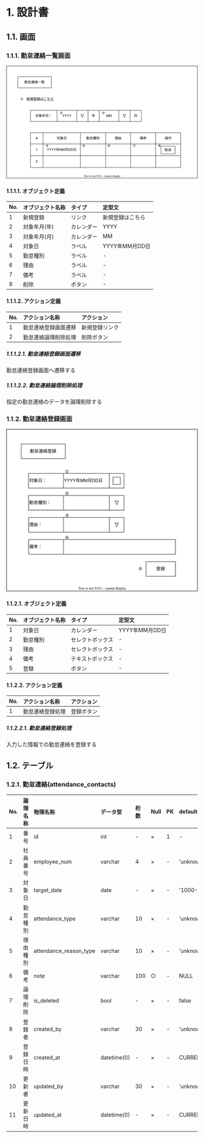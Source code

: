 # 1. 設計書

## 1.1. 画面
### 1.1.1. 勤怠連絡一覧画面
![勤怠連絡一覧画面](./画像/勤怠連絡一覧画面.drawio.svg)

#### 1.1.1.1. オブジェクト定義
| No. | オブジェクト名称 | タイプ | 定型文 |
| :--- | :--- | :--- | :--- |
| 1  | 新規登録 | リンク | 新規登録はこちら |
| 2  | 対象年月(年) | カレンダー | YYYY |
| 3  | 対象年月(月) | カレンダー | MM |
| 4  | 対象日 | ラベル | YYYY年MM月DD日 |
| 5  | 勤怠種別 | ラベル | - |
| 6  | 理由 | ラベル | - |
| 7  | 備考 | ラベル | - |
| 8  | 削除 | ボタン | - |

#### 1.1.1.2. アクション定義
| No. | アクション名称 | アクション |
| :--- | :--- | :--- |
| 1  | 勤怠連絡登録画面遷移 | 新規登録リンク |
| 2  | 勤怠連絡論理削除処理 | 削除ボタン |

##### 1.1.1.2.1. 勤怠連絡登録画面遷移
勤怠連絡登録画面へ遷移する

##### 1.1.1.2.2. 勤怠連絡論理削除処理
指定の勤怠連絡のデータを論理削除する

### 1.1.2. 勤怠連絡登録画面
![勤怠連絡登録画面](./画像/勤怠連絡登録画面.drawio.svg)

#### 1.1.2.1. オブジェクト定義
| No. | オブジェクト名称 | タイプ | 定型文 |
| :--- | :--- | :--- | :--- |
| 1  | 対象日 | カレンダー | YYYY年MM月DD日 |
| 2  | 勤怠種別 | セレクトボックス | - |
| 3  | 理由 | セレクトボックス | - |
| 4  | 備考 | テキストボックス | - |
| 5  | 登録 | ボタン | - |

#### 1.1.2.2. アクション定義
| No. | アクション名称 | アクション |
| :--- | :--- | :--- |
| 1  | 勤怠連絡登録処理 | 登録ボタン |

##### 1.1.2.2.1. 勤怠連絡登録処理
入力した情報での勤怠連絡を登録する

## 1.2. テーブル
### 1.2.1. 勤怠連絡(attendance_contacts)
| No. | 論理名称 | 物理名称 | データ型 | 桁数 | Null | PK | default | extra |
| :--- | :--- | :--- | :--- | :--- | :--- | :--- | :--- | :--- |
| 1  | 番号 | id | int | - | × | 1 | - | auto_increment |
| 2  | 社員番号 | employee_num | varchar | 4 | × | - | 'unknown' | - |
| 3  | 対象日 | target_date | date | - | × | - | '1000-01-01' | - |
| 4  | 勤怠種別 | attendance_type | varchar | 10 | × | - | 'unknown' | - |
| 5  | 理由種別 | attendance_reason_type | varchar | 10 | × | - | 'unknown' | - |
| 6  | 備考 | note | varchar | 100 | ○ | - | NULL | - |
| 7  | 論理削除 | is_deleted | bool | - | × | - | false | - |
| 8  | 登録者 | created_by | varchar | 30 | × | - | 'unknown' | - |
| 9  | 登録日時 | created_at | datetime(0) | - | × | - | CURRENT_TIMESTAMP(0) | - |
| 10 | 更新者 | updated_by | varchar | 30 | × | - | 'unknown' | - |
| 11 | 更新日時 | updated_at | datetime(0) | - | × | - | CURRENT_TIMESTAMP(0) | on update CURRENT_TIMESTAMP(0) |